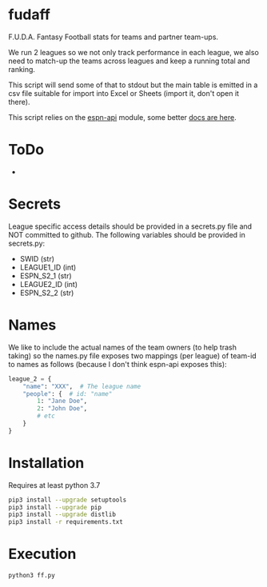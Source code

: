 # fudaff

F.U.D.A. Fantasy Football stats for teams and partner team-ups.

We run 2 leagues so we not only track performance in each league, we also need to match-up the teams across
leagues and keep a running total and ranking.

This script will send some of that to stdout but the main table is emitted in a csv file
suitable for import into Excel or Sheets (import it, don't open it there).

This script relies on the
[espn-api](https://github.com/cwendt94/espn-api)
module, some better
[docs are here](https://github.com/cwendt94/espn-api/wiki/Football-Intro).

# ToDo

*

# Secrets

League specific access details should be provided in a secrets.py file and NOT committed to github.
The following variables should be provided in secrets.py:

* SWID (str)
* LEAGUE1_ID (int)
* ESPN_S2_1 (str)
* LEAGUE2_ID (int)
* ESPN_S2_2 (str)

# Names

We like to include the actual names of the team owners (to help trash taking) so the names.py file
exposes two mappings (per league) of team-id to names as follows (because I don't think espn-api exposes this):

```python
league_2 = {
    "name": "XXX",  # The league name
    "people": {  # id: "name"
        1: "Jane Doe",
        2: "John Doe",
        # etc
    }
}
```

# Installation

Requires at least python 3.7

```bash
pip3 install --upgrade setuptools
pip3 install --upgrade pip
pip3 install --upgrade distlib
pip3 install -r requirements.txt
```

# Execution

```bash
python3 ff.py
```